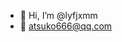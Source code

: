 - 👋 Hi, I’m @lyfjxmm
- 👀 atsuko666@qq.com


<!---
lyfjxmm/lyfjxmm is a ✨ special ✨ repository because its `README.md` (this file) appears on your GitHub profile.
You can click the Preview link to take a look at your changes.
--->
